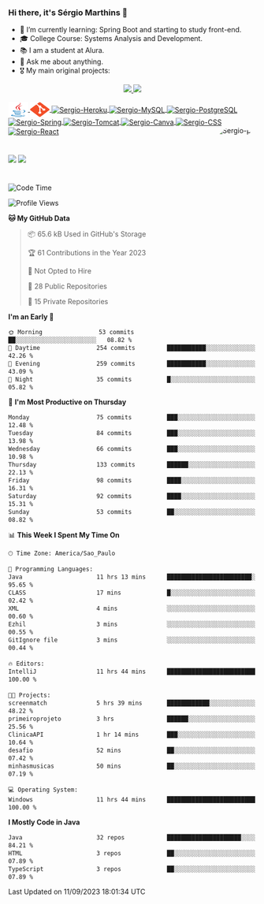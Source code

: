 ### Hi there, it's Sérgio Marthins 👋


- 🌱 I’m currently learning: Spring Boot and starting to study front-end.
- 🎓 College Course: Systems Analysis and Development.
- 📚  I am a student at Alura.
- 💬 Ask me about anything.
- 🎖 My main original projects: 

<div align="center">
  <a href="https://github.com/Almadavic">
  <img height="180em" src="https://github-readme-stats.vercel.app/api?username=Marthiins&show_icons=true&theme=dracula&include_all_commits=true&count_private=true"/>
  <img height="180em" src="https://github-readme-stats.vercel.app/api/top-langs/?username=Marthiins&layout=compact&langs_count=7&theme=dracula"/>
</div>
<div style="display: inline_block"><br>
  <img align="center" alt="Sergio-Java" height="30" width="40" src="https://raw.githubusercontent.com/devicons/devicon/master/icons/java/java-original.svg">
  <img align="center" alt="Sergio-Git" height="30" width="40" src="https://raw.githubusercontent.com/devicons/devicon/master/icons/git/git-original.svg">
  <img align="center" alt="Sergio-Heroku" height="30" width="40" src="https://cdn.jsdelivr.net/gh/devicons/devicon/icons/heroku/heroku-plain-wordmark.svg" />             
  <img align="center" alt="Sergio-MySQL" height="30" width="40" src="https://cdn.jsdelivr.net/gh/devicons/devicon/icons/mysql/mysql-original-wordmark.svg" />
  <img align="center" alt="Sergio-PostgreSQL" height="30" width="40" src="https://cdn.jsdelivr.net/gh/devicons/devicon/icons/postgresql/postgresql-plain-wordmark.svg" />
  <img align="center" alt="Sergio-Spring" height="30" width="40" src="https://cdn.jsdelivr.net/gh/devicons/devicon/icons/spring/spring-original-wordmark.svg" />
  <img align="center" alt="Sergio-Tomcat" height="30" width="40" src="https://cdn.jsdelivr.net/gh/devicons/devicon/icons/tomcat/tomcat-original-wordmark.svg" />
  <img align="center" alt="Sergio-Canva" height="30" width="40" src="https://cdn.jsdelivr.net/gh/devicons/devicon/icons/canva/canva-original.svg" />
  <img align="center" alt="Sergio-CSS" height="30" width="40" src="https://cdn.jsdelivr.net/gh/devicons/devicon/icons/css3/css3-original.svg" />
  <img align="center" alt="Sergio-React" height="30" width="40" src="https://cdn.jsdelivr.net/gh/devicons/devicon/icons/react/react-original.svg" />        
  <img align="right" alt="Sergio-pic" height="150" style="border-radius:50px;" src="https://user-images.githubusercontent.com/47826754/188357708-748fc4f4-5846-47a3-9063-ce04eeefcb8f.png">
</div>

#

<div> 
 <a href = "mailto:sergio.marthiins@gmail.com"><img src="https://img.shields.io/badge/-Gmail-%23333?style=for-the-badge&logo=gmail&logoColor=white" target="_blank"></a>
  <a href="https://www.linkedin.com/in/.........../" target="_blank"><img src="https://img.shields.io/badge/-LinkedIn-%230077B5?style=for-the-badge&logo=linkedin&logoColor=white" target="_blank"></a> 
</div>

#

<!--START_SECTION:waka-->
![Code Time](http://img.shields.io/badge/Code%20Time-56%20hrs%2047%20mins-blue)

![Profile Views](http://img.shields.io/badge/Profile%20Views-0-blue)

**🐱 My GitHub Data** 

> 📦 65.6 kB Used in GitHub's Storage 
 > 
> 🏆 61 Contributions in the Year 2023
 > 
> 🚫 Not Opted to Hire
 > 
> 📜 28 Public Repositories 
 > 
> 🔑 15 Private Repositories 
 > 
**I'm an Early 🐤** 

```text
🌞 Morning                53 commits          ██░░░░░░░░░░░░░░░░░░░░░░░   08.82 % 
🌆 Daytime                254 commits         ███████████░░░░░░░░░░░░░░   42.26 % 
🌃 Evening                259 commits         ███████████░░░░░░░░░░░░░░   43.09 % 
🌙 Night                  35 commits          █░░░░░░░░░░░░░░░░░░░░░░░░   05.82 % 
```
📅 **I'm Most Productive on Thursday** 

```text
Monday                   75 commits          ███░░░░░░░░░░░░░░░░░░░░░░   12.48 % 
Tuesday                  84 commits          ███░░░░░░░░░░░░░░░░░░░░░░   13.98 % 
Wednesday                66 commits          ███░░░░░░░░░░░░░░░░░░░░░░   10.98 % 
Thursday                 133 commits         ██████░░░░░░░░░░░░░░░░░░░   22.13 % 
Friday                   98 commits          ████░░░░░░░░░░░░░░░░░░░░░   16.31 % 
Saturday                 92 commits          ████░░░░░░░░░░░░░░░░░░░░░   15.31 % 
Sunday                   53 commits          ██░░░░░░░░░░░░░░░░░░░░░░░   08.82 % 
```


📊 **This Week I Spent My Time On** 

```text
🕑︎ Time Zone: America/Sao_Paulo

💬 Programming Languages: 
Java                     11 hrs 13 mins      ████████████████████████░   95.65 % 
CLASS                    17 mins             █░░░░░░░░░░░░░░░░░░░░░░░░   02.42 % 
XML                      4 mins              ░░░░░░░░░░░░░░░░░░░░░░░░░   00.60 % 
Ezhil                    3 mins              ░░░░░░░░░░░░░░░░░░░░░░░░░   00.55 % 
GitIgnore file           3 mins              ░░░░░░░░░░░░░░░░░░░░░░░░░   00.44 % 

🔥 Editors: 
IntelliJ                 11 hrs 44 mins      █████████████████████████   100.00 % 

🐱‍💻 Projects: 
screenmatch              5 hrs 39 mins       ████████████░░░░░░░░░░░░░   48.22 % 
primeiroprojeto          3 hrs               ██████░░░░░░░░░░░░░░░░░░░   25.56 % 
ClinicaAPI               1 hr 14 mins        ███░░░░░░░░░░░░░░░░░░░░░░   10.64 % 
desafio                  52 mins             ██░░░░░░░░░░░░░░░░░░░░░░░   07.42 % 
minhasmusicas            50 mins             ██░░░░░░░░░░░░░░░░░░░░░░░   07.19 % 

💻 Operating System: 
Windows                  11 hrs 44 mins      █████████████████████████   100.00 % 
```

**I Mostly Code in Java** 

```text
Java                     32 repos            █████████████████████░░░░   84.21 % 
HTML                     3 repos             ██░░░░░░░░░░░░░░░░░░░░░░░   07.89 % 
TypeScript               3 repos             ██░░░░░░░░░░░░░░░░░░░░░░░   07.89 % 
```




 Last Updated on 11/09/2023 18:01:34 UTC
<!--END_SECTION:waka-->

